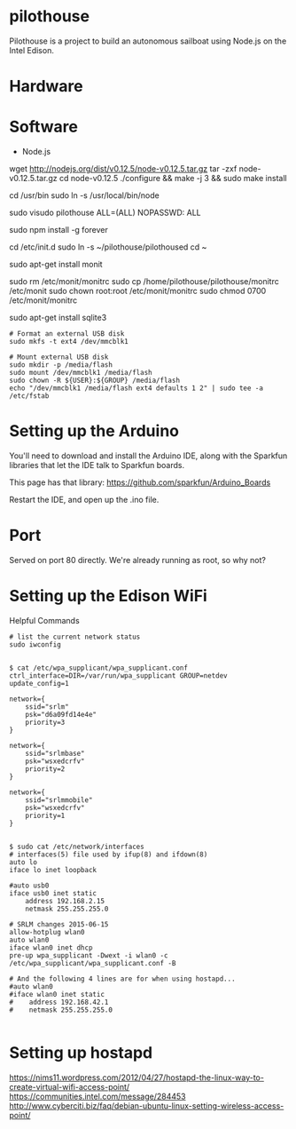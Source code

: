 # pilothouse

Pilothouse is a project to build an autonomous sailboat using Node.js on the Intel Edison.


# Hardware



# Software

- Node.js


wget http://nodejs.org/dist/v0.12.5/node-v0.12.5.tar.gz
tar -zxf node-v0.12.5.tar.gz
cd node-v0.12.5
./configure && make -j 3 && sudo make install

cd /usr/bin
sudo ln -s /usr/local/bin/node

sudo visudo
pilothouse ALL=(ALL) NOPASSWD: ALL


sudo npm install -g forever

cd /etc/init.d
sudo ln -s ~/pilothouse/pilothoused
cd ~


sudo apt-get install monit

sudo rm /etc/monit/monitrc
sudo cp /home/pilothouse/pilothouse/monitrc /etc/monit
sudo chown root:root /etc/monit/monitrc
sudo chmod 0700 /etc/monit/monitrc

sudo apt-get install sqlite3


```
# Format an external USB disk
sudo mkfs -t ext4 /dev/mmcblk1

# Mount external USB disk
sudo mkdir -p /media/flash
sudo mount /dev/mmcblk1 /media/flash
sudo chown -R ${USER}:${GROUP} /media/flash
echo "/dev/mmcblk1 /media/flash ext4 defaults 1 2" | sudo tee -a /etc/fstab
```



# Setting up the Arduino

You'll need to download and install the Arduino IDE, along with the Sparkfun libraries that let the IDE talk to Sparkfun boards.

This page has that library:
https://github.com/sparkfun/Arduino_Boards

Restart the IDE, and open up the .ino file.




# Port
Served on port 80 directly. We're already running as root, so why not?





# Setting up the Edison WiFi


Helpful Commands

```
# list the current network status
sudo iwconfig


$ cat /etc/wpa_supplicant/wpa_supplicant.conf 
ctrl_interface=DIR=/var/run/wpa_supplicant GROUP=netdev
update_config=1

network={
	ssid="srlm"
	psk="d6a09fd14e4e"
	priority=3
}

network={
	ssid="srlmbase"
	psk="wsxedcrfv"
	priority=2
}

network={
	ssid="srlmmobile"
	psk="wsxedcrfv"
	priority=1
}


$ sudo cat /etc/network/interfaces 
# interfaces(5) file used by ifup(8) and ifdown(8)
auto lo
iface lo inet loopback

#auto usb0
iface usb0 inet static
    address 192.168.2.15
    netmask 255.255.255.0

# SRLM changes 2015-06-15
allow-hotplug wlan0
auto wlan0
iface wlan0 inet dhcp
pre-up wpa_supplicant -Dwext -i wlan0 -c /etc/wpa_supplicant/wpa_supplicant.conf -B

# And the following 4 lines are for when using hostapd...
#auto wlan0
#iface wlan0 inet static
#    address 192.168.42.1
#    netmask 255.255.255.0


```



# Setting up hostapd
https://nims11.wordpress.com/2012/04/27/hostapd-the-linux-way-to-create-virtual-wifi-access-point/
https://communities.intel.com/message/284453
http://www.cyberciti.biz/faq/debian-ubuntu-linux-setting-wireless-access-point/






